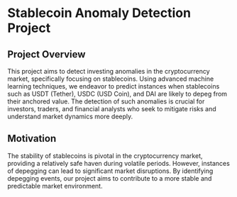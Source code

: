 # Stablecoin Anomaly Detection Project

## Project Overview

This project aims to detect investing anomalies in the cryptocurrency market, specifically focusing on stablecoins. Using advanced machine learning techniques, we endeavor to predict instances when stablecoins such as USDT (Tether), USDC (USD Coin), and DAI are likely to depeg from their anchored value. The detection of such anomalies is crucial for investors, traders, and financial analysts who seek to mitigate risks and understand market dynamics more deeply.

## Motivation

The stability of stablecoins is pivotal in the cryptocurrency market, providing a relatively safe haven during volatile periods. However, instances of depegging can lead to significant market disruptions. By identifying depegging events, our project aims to contribute to a more stable and predictable market environment.
